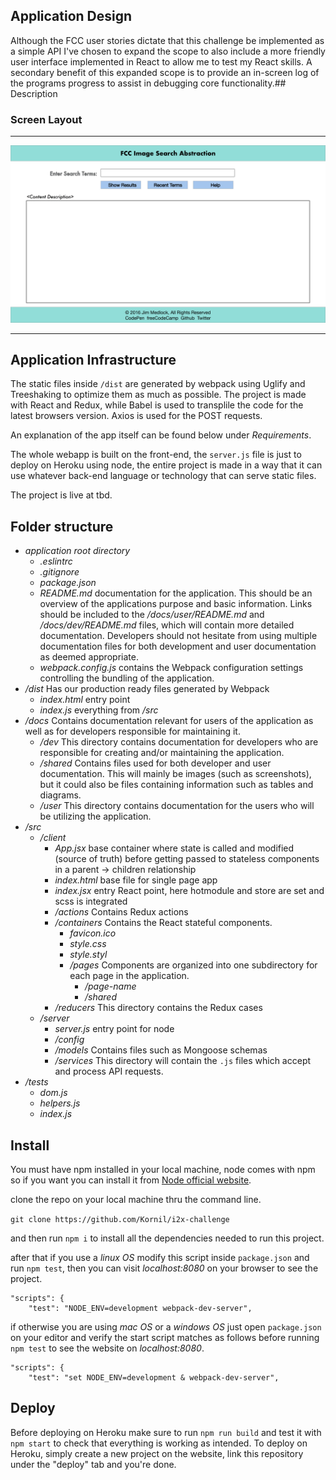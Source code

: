 ## Application Design

Although the FCC user stories dictate that this challenge be implemented as
a simple API I've chosen to expand the scope to also include a more friendly 
user interface implemented in React to allow me to test my React skills. A
secondary benefit of this expanded scope is to provide an in-screen log of
the programs progress to assist in debugging core functionality.## Description

### Screen Layout
---
![Screen Layout image](https://github.com/jdmedlock/imgabstract/blob/master/docs/shared/Image%20Search%20Abstraction.png "Screen Layout")

---

## Application Infrastructure

The static files inside `/dist` are generated by webpack using Uglify and 
Treeshaking to optimize them as much as possible. The project is made with React 
and Redux, while Babel is used to transplile the code for the latest browsers 
version. Axios is used for the POST requests.

An explanation of the app itself can be found below under *Requirements*.

The whole webapp is built on the front-end, the `server.js` file is just to 
deploy on Heroku using node, the entire project is made in a way that it can use whatever back-end language or technology that can serve static files.

The project is live at tbd.

## Folder structure

- *application root directory*
  - *.eslintrc*
  - *.gitignore*
  - *package.json*
  - *README.md* documentation for the application. This should be an overview
  of the applications purpose and basic information. Links should be included
  to the */docs/user/README.md* and */docs/dev/README.md* files, which will
  contain more detailed documentation. Developers should not hesitate from 
  using multiple documentation files for both development and user documentation
  as deemed appropriate.
  - *webpack.config.js* contains the Webpack configuration settings controlling
  the bundling of the application.
- */dist* Has our production ready files generated by Webpack
  - *index.html* entry point
  - *index.js* everything from */src*
- */docs* Contains documentation relevant for users of the application as well
as for developers responsible for maintaining it.
  - */dev* This directory contains documentation for developers who are
  responsible for creating and/or maintaining the application.
  - */shared* Contains files used for both developer and user documentation. 
  This will mainly be images (such as screenshots), but it could also be files
  containing information such as tables and diagrams.
  - */user* This directory contains documentation for the users who will be
  utilizing the application.
- */src*
  - */client*
    - *App.jsx* base container where state is called and modified (source of 
    truth) before getting passed to stateless components in a parent -> children relationship
    - *index.html* base file for single page app
    - *index.jsx* entry React point, here hotmodule and store are set and scss 
    is integrated 
    - */actions* Contains Redux actions
    - */containers* Contains the React stateful components. 
      - *favicon.ico*
      - *style.css*
      - *style.styl*
      - */pages* Components are organized into one subdirectory for each page 
      in the application.
        - */page-name*
        - */shared*
    - */reducers* This directory contains the Redux cases
  - */server*
    - *server.js* entry point for node
    - */config*
    - */models* Contains files such as Mongoose schemas
    - */services* This directory will contain the `.js` files which accept
    and process API requests.
- */tests*
  - *dom.js*
  - *helpers.js*
  - *index.js*

## Install

You must have npm installed in your local machine, node comes with npm so if you want you can install it from [Node official website](https://nodejs.org/en/).

clone the repo on your local machine thru the command line.

`git clone https://github.com/Kornil/i2x-challenge`

and then run `npm i` to install all the dependencies needed to run this project.

after that if you use a *linux OS* modify this script inside `package.json` and run `npm test`, then you can visit _localhost:8080_ on your browser to see the project.

```
"scripts": {
    "test": "NODE_ENV=development webpack-dev-server",
```

if otherwise you are using *mac OS* or a *windows OS* just open `package.json` on your editor and verify the start script matches as follows before running `npm test` to see the website on _localhost:8080_.

```
"scripts": {
    "test": "set NODE_ENV=development & webpack-dev-server",
```


## Deploy

Before deploying on Heroku make sure to run `npm run build` and test it with `npm start` to check that everything is working as intended.
To deploy on Heroku, simply create a new project on the website, link this repository under the "deploy" tab and you're done.
